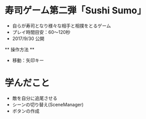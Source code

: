 # 寿司ゲーム第二弾「Sushi Sumo」

* 自らが寿司となり様々な相手と相撲をとるゲーム
* プレイ時間目安：60〜120秒
* 2017/9/30 公開

** 操作方法 **
* 移動：矢印キー

# 学んだこと
* 敵を自分に追尾させる
* シーンの切り替え(SceneManager)
* ボタンの作成
